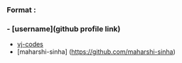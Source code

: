 ### Format :
  ### - [username](github profile link)



- [vj-codes](https://github.com/vj-codes)
- [maharshi-sinha] (https://github.com/maharshi-sinha)
